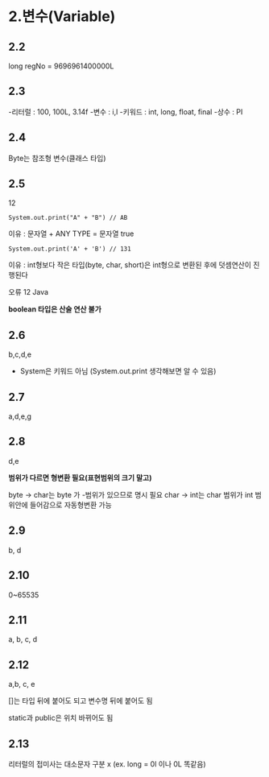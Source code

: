 2.변수(Variable)
=========================

## 2.2

long regNo = 9696961400000L

## 2.3

-리터럴 : 100, 100L, 3.14f
-변수 : i,l
-키워드 : int, long, float, final
-상수 : PI

## 2.4

Byte는 참조형 변수(클래스 타입)

## 2.5

12
```
System.out.print("A" + "B") // AB
```
이유 : 문자열 + ANY TYPE = 문자열
true

```
System.out.print('A' + 'B') // 131
```
이유 : int형보다 작은 타입(byte, char, short)은 int형으로 변환된 후에 덧셈연산이 진행된다



오류
12
Java

**boolean 타입은 산술 연산 불가**

## 2.6

b,c,d,e
* System은 키워드 아님 (System.out.print 생각해보면 알 수 있음)

## 2.7

a,d,e,g

## 2.8

d,e

**범위가 다르면 형변환 필요(표현범위의 크기 말고)**

byte -> char는 byte 가 -범위가 있으므로 명시 필요
char -> int는 char 범위가 int 범위안에 들어감으로 자동형변환 가능

## 2.9

b, d

## 2.10

0~65535

## 2.11

a, b, c, d

## 2.12

a,b, c, e

[]는 타입 뒤에 붙어도 되고 변수명 뒤에 붙어도 됨

static과 public은 위치 바뀌어도 됨

## 2.13

리터럴의 접미사는 대소문자 구분 x
(ex. long = 0l 이나 0L 똑같음)
